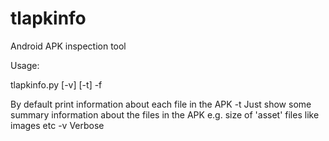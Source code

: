 # tlapkinfo
Android APK inspection tool

Usage:

tlapkinfo.py [-v] [-t] -f <apkfile>

By default print information about each file in the APK
-t      Just show some summary information about the files in the APK e.g.
        size of 'asset' files like images etc
-v      Verbose

